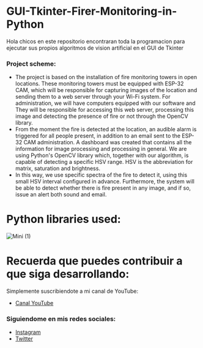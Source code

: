 # GUI-Tkinter-Firer-Monitoring-in-Python
Hola chicos en este repositorio encontraran toda la programacion para ejecutar sus propios algoritmos de vision artificial en el GUI de Tkinter

### Project scheme:
 - The project is based on the installation of fire monitoring towers in open locations. These monitoring towers must be equipped with ESP-32 CAM, which will be responsible 
   for capturing images of the location and sending them to a web server through your Wi-Fi system. For administration, we will have computers equipped with our software and 
   They will be responsible for accessing this web server, processing this image and detecting the presence of fire or not through the OpenCV library.
 - From the moment the fire is detected at the location, an audible alarm is triggered for all people present, in addition to an email sent to the ESP-32 CAM administration. 
   A dashboard was created that contains all the information for image processing and processing in general. We are using Python's OpenCV library which, together with our 
   algorithm, is capable of detecting a specific HSV range. HSV is the abbreviation for matrix, saturation and brightness.
-  In this way, we use specific spectra of the fire to detect it, using this small HSV interval configured in advance. Furthermore, the system will be able to detect whether 
   there is fire present in any image, and if so, issue an alert both sound and email.
# Python libraries used:
 

![Mini (1)](https://user-images.githubusercontent.com/85022752/187078704-72baa601-8570-47e1-86ae-dd656b32e7bb.jpg)


# Recuerda que puedes contribuir a que siga desarrollando:
Simplemente suscribiendote a mi canal de YouTube:
- [Canal YouTube](https://www.youtube.com/channel/UCzwHEOCbsZLjfELperJ6VeQ/videos)

### Siguiendome en mis redes sociales: 
- [Instagram](https://www.instagram.com/santiagsanchezr/)
- [Twitter](https://twitter.com/SantiagSanchezR)
